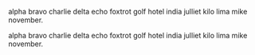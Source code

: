 <!--lint disable maximum-line-length-->

alpha bravo charlie delta echo foxtrot golf hotel india julliet kilo lima mike november.

<!--lint enable maximum-line-length-->

alpha bravo charlie delta echo foxtrot golf hotel india julliet kilo lima mike november.
